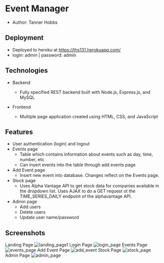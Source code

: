 # Event Manager
* Author: Tanner Hobbs
## Deployment
  - Deployed to heroku at <https://ths131.herokuapp.com/>
  - login: admin | password: admin

## Technologies
- Backend
  - Fully specified REST backend built with Node.js, Express.js, and MySQL
  
- Frontend
  - Multiple page application created using HTML, CSS, and JavaScript
  
## Features
  - User authentication (login) and logout
  - Events page
    - Table which contains information about events such as day, time, number, etc
    - Can insert events into the table through add events page
  - Add Event page
    - Insert new event into database. Changes reflect on the Events page.
  - Stock page
    - Uses Alpha Vantage API to get stock data for companies available in the dropdown list. Uses AJAX to do a GET request ot the TIME_SERIES_DAILY endpoint of the alphavantage API.
  - Admin page
    - Add users
    - Delete users
    - Update user name/password
    
## Screenshots
Landing Page
![landing_page1](https://user-images.githubusercontent.com/60115853/111186822-62cfe800-8581-11eb-8d1e-c558122e8e97.png)
Login Page
![login_page](https://user-images.githubusercontent.com/60115853/111186906-78dda880-8581-11eb-870a-b2a51d5422fd.png)
Events Page
![events_page](https://user-images.githubusercontent.com/60115853/111186953-85fa9780-8581-11eb-97b4-ebe254bfee00.png)
Add Event Page
![add_event](https://user-images.githubusercontent.com/60115853/111186981-8eeb6900-8581-11eb-9e6d-b5e7084e7a17.png)
Stock Page
![stock_page](https://user-images.githubusercontent.com/60115853/111187023-990d6780-8581-11eb-8ae9-7162e99896ed.png)
Admin Page
![admin_page](https://user-images.githubusercontent.com/60115853/111187092-a9bddd80-8581-11eb-98e0-fe7dbc21be64.png)
